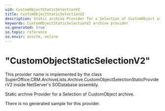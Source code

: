 ```yaml
---
uid: CustomObjectStaticSelectionV2
title: CustomObjectStaticSelectionV2
description: Static archive Provider for a Selection of CustomObject archive.
keywords: CustomObjectStaticSelectionV2 archive provider
so.generated: true
so.topic: reference
so.envir: onsite, online
---
```


# "CustomObjectStaticSelectionV2"

This provider name is implemented by the class <see cref="T:SuperOffice.CRM.ArchiveLists.Archive.CustomObjectSelectionStaticProviderV2">SuperOffice.CRM.ArchiveLists.Archive.CustomObjectSelectionStaticProviderV2</see> inside NetServer's SODatabase assembly.

Static archive Provider for a Selection of CustomObject archive.

There is no generated sample for this provider.
